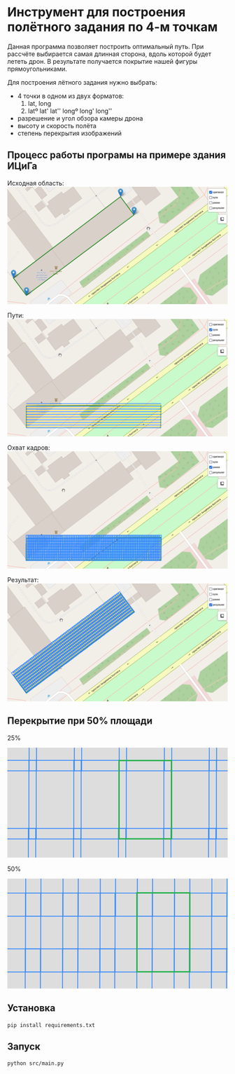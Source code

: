 ﻿# Инструмент для построения полётного задания по 4-м точкам

Данная программа позволяет построить оптимальный путь. При рассчёте выбирается самая
длинная сторона, вдоль которой будет лететь дрон. В результате получается покрытие нашей 
фигуры прямоугольниками.

Для построения лётного задания нужно выбрать:

- 4 точки в одном из двух форматов:
    1) lat, long
    2) latº lat' lat''  longº long' long''
- разрешение и угол обзора камеры дрона
- высоту и скорость полёта
- степень перекрытия изображений




## Процесс работы програмы на примере здания ИЦиГа


Исходная область:
![](docs/1.png)

Пути:
![](docs/2.png)

Охват кадров:
![](docs/3.png)

Результат:
![](docs/4.png)




## Перекрытие при 50% площади

25%

![](docs/image_cross_25_percent.png)

50%

![](docs/image_cross_50_percent.png)

## Установка
```
pip install requirements.txt
```

## Запуск
```
python src/main.py
```